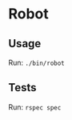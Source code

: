 Robot
=============

Usage
-------------

Run:
`./bin/robot`

Tests
-------------

Run:
`rspec spec`
